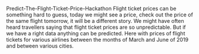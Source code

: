 Predict-The-Flight-Ticket-Price-Hackathon
Flight ticket prices can be something hard to guess, today we might see a price, check out the price of the same flight tomorrow, it will be a different story. We might have often heard travellers saying that flight ticket prices are so unpredictable. But if we have a right data anything can be predicted. Here with prices of flight tickets for various airlines between the months of March and June of 2019 and between various cities.
